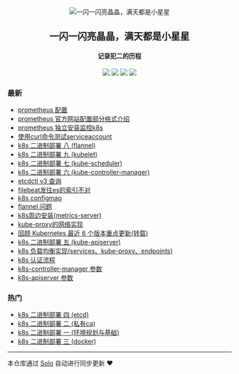 <p align="center"><img alt="一闪一闪亮晶晶，满天都是小星星" src="https://static.b3log.org/images/brand/solo-32.png"></p><h2 align="center">
一闪一闪亮晶晶，满天都是小星星
</h2>

<h4 align="center">记录犯二的历程</h4>
<p align="center"><a title="一闪一闪亮晶晶，满天都是小星星" target="_blank" href="https://github.com/xingxingdegit/solo-blog"><img src="https://img.shields.io/github/last-commit/xingxingdegit/solo-blog.svg?style=flat-square&color=FF9900"></a>
<a title="GitHub repo size in bytes" target="_blank" href="https://github.com/xingxingdegit/solo-blog"><img src="https://img.shields.io/github/repo-size/xingxingdegit/solo-blog.svg?style=flat-square"></a>
<a title="Solo Version" target="_blank" href="https://github.com/88250/solo/releases"><img src="https://img.shields.io/badge/solo-3.6.6-f1e05a.svg?style=flat-square&color=blueviolet"></a>
<a title="Hits" target="_blank" href="https://github.com/88250/hits"><img src="https://hits.b3log.org/xingxingdegit/solo-blog.svg"></a></p>

### 最新

* [prometheus 配置](https://www.yxingxing.net/articles/2019/12/06/1575622610873.html)
* [prometheus 官方网站配置部分格式介绍](https://www.yxingxing.net/articles/2019/12/05/1575529561916.html)
* [prometheus 独立安装监控k8s](https://www.yxingxing.net/articles/2019/12/03/1575356398124.html)
* [使用curl命令测试serviceaccount](https://www.yxingxing.net/articles/2019/11/25/1574651706002.html)
* [k8s 二进制部署 八 (flannel)](https://www.yxingxing.net/articles/2019/11/23/1574498235951.html)
* [k8s 二进制部署 九 (kubelet)](https://www.yxingxing.net/articles/2019/11/23/1574498155825.html)
* [k8s 二进制部署 七 (kube-scheduler)](https://www.yxingxing.net/articles/2019/11/23/1574491784972.html)
* [k8s 二进制部署 六 (kube-controller-manager)](https://www.yxingxing.net/articles/2019/11/23/1574481204488.html)
* [etcdctl v3 查询](https://www.yxingxing.net/articles/2019/11/21/1574306668270.html)
* [filebeat发往es的索引不对](https://www.yxingxing.net/articles/2019/11/19/1574160820980.html)
* [k8s configmap](https://www.yxingxing.net/articles/2019/11/14/1573704105136.html)
* [flannel 问题](https://www.yxingxing.net/articles/2019/11/13/1573630418728.html)
* [k8s周边安装(metrics-server)](https://www.yxingxing.net/articles/2019/11/12/1573551802059.html)
* [kube-proxy的网络实现](https://www.yxingxing.net/articles/2019/11/08/1573199662127.html)
* [回顾 Kubernetes 最近 6 个版本重点更新(转载)](https://www.yxingxing.net/articles/2019/11/06/1573007207480.html)
* [k8s 二进制部署 五 (kube-apiserver)](https://www.yxingxing.net/articles/2019/11/06/1572999313764.html)
* [k8s 负载均衡实现(services、kube-proxy、endpoints)](https://www.yxingxing.net/articles/2019/11/04/1572843926441.html)
* [k8s 认证流程](https://www.yxingxing.net/articles/2019/10/30/1572424271739.html)
* [k8s-controller-manager 参数](https://www.yxingxing.net/articles/2019/10/30/1572423306696.html)
* [k8s-apiserver 参数](https://www.yxingxing.net/articles/2019/10/30/1572423121991.html)

### 热门

* [k8s 二进制部署 四 (etcd)](https://www.yxingxing.net/articles/2019/10/25/1571998499528.html)
* [k8s 二进制部署 二 (私有ca)](https://www.yxingxing.net/articles/2019/10/25/1571997217121.html)
* [k8s 二进制部署 一 (环境规划与基础)](https://www.yxingxing.net/articles/2019/10/26/1572061552442.html)
* [k8s 二进制部署 三  (docker)](https://www.yxingxing.net/articles/2019/10/28/1572273802994.html)



---

本仓库通过 [Solo](https://github.com/88250/solo) 自动进行同步更新 ❤️ 